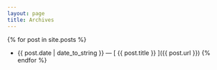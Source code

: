 ```yaml
---
layout: page
title: Archives
---
```


{% for post in site.posts %}
  * {{ post.date | date_to_string }} &mdash; [ {{ post.title }} ]({{ post.url }})
{% endfor %}
